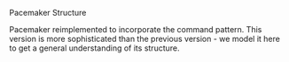Pacemaker Structure

Pacemaker reimplemented to incorporate the command pattern. This version is more sophisticated than the previous version - we model it here to get a general understanding of its structure.